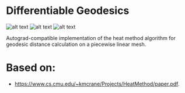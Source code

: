 # Differentiable Geodesics

![alt text](https://github.com/kyle-rosa/differentiable_geodesics/blob/main/gallery/example0.png?raw=true)
![alt text](https://github.com/kyle-rosa/differentiable_geodesics/blob/main/gallery/example1.png?raw=true)
![alt text](https://github.com/kyle-rosa/differentiable_geodesics/blob/main/gallery/example2.png?raw=true)


Autograd-compatible implementation of the heat method algorithm for geodesic distance calculation on a piecewise linear mesh.

# Based on:
- https://www.cs.cmu.edu/~kmcrane/Projects/HeatMethod/paper.pdf.
